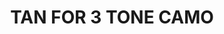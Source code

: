---
title: "TAN FOR 3 TONE CAMO"
price: "TBA"
desc: "Bez opisa"
img_path: "/assets/img/A.MIG-1510.jpg"
brand: AMMO
available: true
special_offer: false
soon: false
cat: "Weathering"
subcat: ""
subsubcat: "wet-filteri"
---